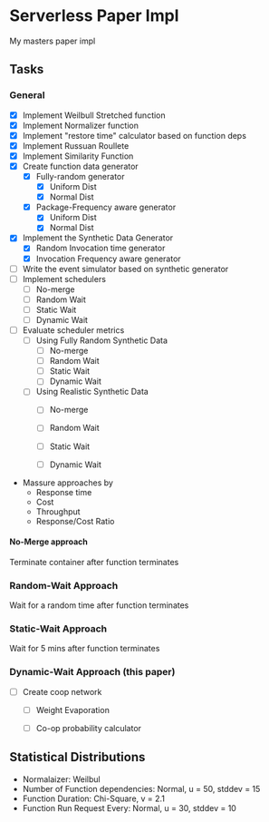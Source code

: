 # Serverless Paper Impl

My masters paper impl

## Tasks
### General

- [x] Implement Weilbull Stretched function
- [x] Implement Normalizer function 
- [x] Implement "restore time" calculator based on function deps
- [x] Implement Russuan Roullete
- [x] Implement Similarity Function
- [x] Create function data generator
  - [x] Fully-random generator
    - [x] Uniform Dist
    - [x] Normal Dist
  - [x] Package-Frequency aware generator
    - [x] Uniform Dist
    - [x] Normal Dist
- [x] Implement the Synthetic Data Generator
  - [x] Random Invocation time generator
  - [x] Invocation Frequency aware generator
- [ ] Write the event simulator based on synthetic generator
- [ ] Implement schedulers
  - [ ] No-merge
  - [ ] Random Wait
  - [ ] Static Wait
  - [ ] Dynamic Wait
- [ ] Evaluate scheduler metrics
  - [ ] Using Fully Random Synthetic Data
    - [ ] No-merge
    - [ ] Random Wait
    - [ ] Static Wait
    - [ ] Dynamic Wait
  - [ ] Using Realistic Synthetic Data
    - [ ] No-merge
    - [ ] Random Wait
    - [ ] Static Wait
    - [ ] Dynamic Wait


- Massure approaches by
  - Response time
  - Cost
  - Throughput
  - Response/Cost Ratio

#### No-Merge approach

Terminate container after function terminates

### Random-Wait Approach

Wait for a random time after function terminates

### Static-Wait Approach

Wait for 5 mins after function terminates

### Dynamic-Wait Approach (this paper)

- [ ] Create coop network
  - [ ] Weight Evaporation
  - [ ] Co-op probability calculator


## Statistical Distributions

- Normalaizer: Weilbul
- Number of Function dependencies: Normal, u = 50, stddev = 15
- Function Duration: Chi-Square, v = 2.1
- Function Run Request Every: Normal, u = 30, stddev = 10